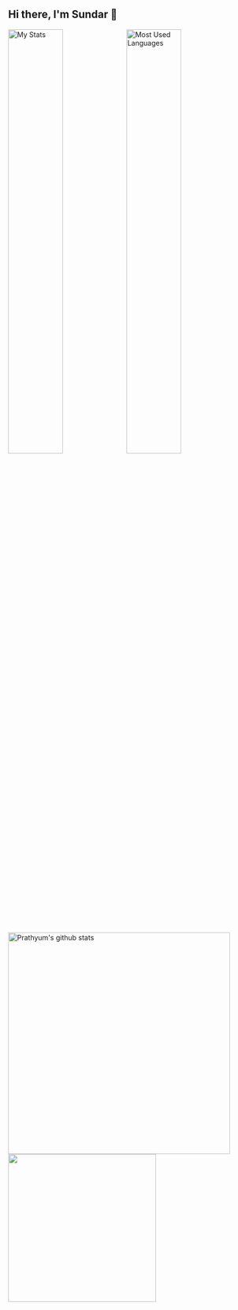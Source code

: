 ## Hi there, I'm Sundar 👋

<img alt ="My Stats" align = "left" width = "47%" src = "https://github-readme-stats.vercel.app/api?username=SundarMD"/>

<img alt ="Most Used Languages" align = "left" width = "47%" src ="https://github-readme-stats.vercel.app/api/top-langs/?username=SundarMD&layout=compact"/>

<a href="https://github.com/anuraghazra/github-readme-stats"><img align="center" src="https://github-readme-stats.vercel.app/api?username=SundarMD&hide=contribs,stars&show_icons=true&hide_border=true&count_private=true" alt="Prathyum's github stats" width = 450/></a> 
<a href="https://github.com/anuraghazra/github-readme-stats"><img align="center" src="https://github-readme-stats.vercel.app/api/top-langs/?username=SundarMD&layout=compact&exclude_repo=ML-models-practice,Heart-Disease-prediction,Alumni&hide_border=true" width = 300/></a>
